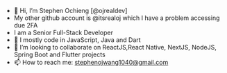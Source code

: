 - 👋 Hi, I’m Stephen Ochieng [@ojrealdev]
- My other github account is @itsrealoj which I have a problem accessing due 2FA
- I am a Senior Full-Stack Developer
- 👀 I mostly code in JavaScript, Java and Dart
- 💞️ I’m looking to collaborate on ReactJS,React Native, NextJS, NodeJS, Spring Boot and Flutter projects
- 📫 How to reach me: stephenojwang1040@gmail.com
